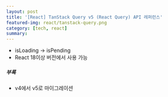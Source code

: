 ```yaml
---
layout: post
title: '[React] TanStack Query v5 (React Query) API 레퍼런스'
featured-img: react/tanstack-query.png
category: [tech, react]
summary:
---
```


- isLoading -> isPending
- React 18이상 버전에서 사용 가능

##### 부록
- v4에서 v5로 마이그레이션
